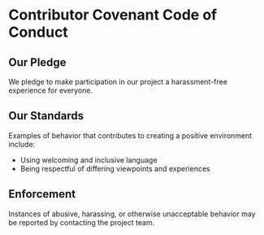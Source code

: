 # Contributor Covenant Code of Conduct

## Our Pledge

We pledge to make participation in our project a harassment-free experience for everyone.

## Our Standards

Examples of behavior that contributes to creating a positive environment include:

- Using welcoming and inclusive language
- Being respectful of differing viewpoints and experiences

## Enforcement

Instances of abusive, harassing, or otherwise unacceptable behavior may be reported by contacting the project team.

